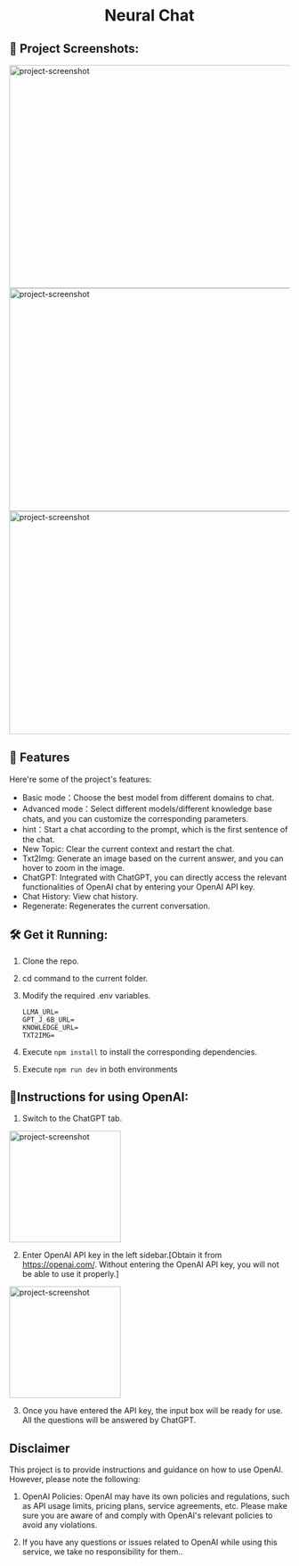 <h1 align="center" id="title">Neural Chat</h1>

<h2>📸 Project Screenshots:</h2>

<img src="https://imgur.com/04qfWb8.png" alt="project-screenshot" width="800" height="400/">

<img src="https://imgur.com/yZ5AjWE.png" alt="project-screenshot" width="800" height="400/">

<img src="https://imgur.com/OgNJ0cM.png" alt="project-screenshot" width="800" height="400/">


<h2>🧐 Features</h2>

Here're some of the project's features:

- Basic mode：Choose the best model from different domains to chat.
- Advanced mode：Select different models/different knowledge base chats, and you can customize the corresponding parameters.
- hint：Start a chat according to the prompt, which is the first sentence of the chat.
- New Topic: Clear the current context and restart the chat.
- Txt2Img: Generate an image based on the current answer, and you can hover to zoom in the image.
- ChatGPT: Integrated with ChatGPT, you can directly access the relevant functionalities of OpenAI chat by entering your OpenAI API key.
- Chat History: View chat history.
- Regenerate: Regenerates the current conversation.

<h2>🛠️ Get it Running:</h2>

1. Clone the repo.

2. cd command to the current folder.

3. Modify the required .env variables.
    ```
    LLMA_URL=
    GPT_J_6B_URL=
    KNOWLEDGE_URL=
    TXT2IMG=

    ```
4. Execute `npm install` to install the corresponding dependencies.

5. Execute `npm run dev` in both environments

<h2>📕Instructions for using OpenAI:</h2> 

1. Switch to the ChatGPT tab.
<img src="https://imgur.com/8hJW8hh.png" alt="project-screenshot" width="200" height="200/">

2. Enter OpenAI API key in the left sidebar.[Obtain it from https://openai.com/. Without entering the OpenAI API key, you will not be able to use it properly.]
<img src="https://imgur.com/Iu7CmSa.png" alt="project-screenshot" width="200" height="200/">

3. Once you have entered the API key, the input box will be ready for use. All the questions will be answered by ChatGPT.

<h2>Disclaimer</h2> 
This project is to provide instructions and guidance on how to use OpenAI. However, please note the following:

1. OpenAI Policies: OpenAI may have its own policies and regulations, such as API usage limits, pricing plans, service agreements, etc. Please make sure you are aware of and comply with OpenAI's relevant policies to avoid any violations.

2. If you have any questions or issues related to OpenAI while using this service, we take no responsibility for them..
